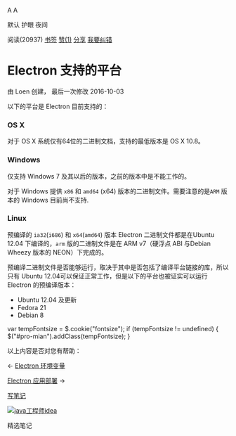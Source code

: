 [](javascript:; "折叠/展开")[](javascript:; "视觉主题设置")

A A

默认 护眼 夜间

阅读(20937) [书签](javascript:;) [赞(1)](javascript:;) [分享](javascript:; "分享") [我要纠错](/edit/electronmanual/fl1m1qkk)

Electron 支持的平台
==============

由 Loen 创建， 最后一次修改 2016-10-03

以下的平台是 Electron 目前支持的：

### OS X

对于 OS X 系统仅有64位的二进制文档，支持的最低版本是 OS X 10.8。

### Windows

仅支持 Windows 7 及其以后的版本，之前的版本中是不能工作的。

对于 Windows 提供 `x86` 和 `amd64` (x64) 版本的二进制文件。需要注意的是`ARM` 版本的 Windows 目前尚不支持.

### Linux

预编译的 `ia32`(`i686`) 和 `x64`(`amd64`) 版本 Electron 二进制文件都是在Ubuntu 12.04 下编译的，`arm` 版的二进制文件是在 ARM v7（硬浮点 ABI 与Debian Wheezy 版本的 NEON）下完成的。

预编译二进制文件是否能够运行，取决于其中是否包括了编译平台链接的库，所以只有 Ubuntu 12.04可以保证正常工作，但是以下的平台也被证实可以运行 Electron 的预编译版本：

*   Ubuntu 12.04 及更新
*   Fedora 21
*   Debian 8

var tempFontsize = $.cookie("fontsize"); if (tempFontsize != undefined) { $("#pro-mian").addClass(tempFontsize); }

以上内容是否对您有帮助：

← [Electron 环境变量](/electronmanual/2av81qla.html "上一篇：Electron 环境变量")

[Electron 应用部署](/electronmanual/i8mc1qkl.html "下一篇：Electron 应用部署") →

[写笔记](javascript:;)

[![java工程师idea](/attachments/image/20190115/1547553980272487.png)](https://www.w3cschool.cn/minicourse/play/javabasics_idea_my)

精选笔记